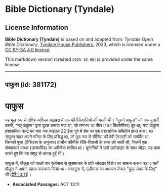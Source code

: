 # Bible Dictionary (Tyndale)

## License Information

**Bible Dictionary (Tyndale)** is based on and adapted from: _Tyndale Open Bible Dictionary_, [Tyndale House Publishers](https://tyndaleopenresources.com/), 2023, which is licensed under a [CC BY-SA 4.0 license](https://creativecommons.org/licenses/by-sa/4.0/legalcode.en).

This markdown version (created `2025-10-06`) is provided under the same license.



--------------------------------

## पाफुस (id: 381172)

पाफुस
=====

यह मूल रूप से दक्षिण\-पश्चिम साइप्रस में एक फीनीकेवासियों की बस्ती थी। "पुराने पाफुस" को एक यूनानी बस्ती, "नए पाफुस" द्वारा पूरक बनाया गया था, जो लगभग 10 मील (16\.1 किलोमीटर) दूर था; नया पाफुस प्रशासनिक केन्द्र बन गया जब साइप्रस 22 ईसा पूर्व में रोम का एक प्रशासनिक समितीय प्रान्त बना। यह संयुक्त शहर अपने मन्दिर के लिए प्रसिद्ध था, जो मूल रूप से सीरिया की देवी ऐस्टार्टी को समर्पित था, जिनकी पूजा (टैसिटस के अनुसार) प्राचीन फीनीके रीति\-रिवाजों के साथ की जाती थी, जिसमें एक शंक्वाकार पत्थर (उल्कापिंड) का अभिषेक शामिल था। यूनानियों ने उन्हें एफ़्रोडाइट के साथ जोड़ा, यह दावा करते हुए कि वह समुद्र से उत्पन्न हुईं थी।

पाफुस में, पौलुस को पहली बार एलीमास से सुसमाचार के प्रति जोरदार विरोध का सामना करना पड़ा। यहाँ पौलुस ने अपना पहला चमत्कार किया था। दयालुता से, एलीमास का अंधापन केवल "कुछ समय के लिए" थी ([प्रेरि 13:11](https://ref.ly/Acts13:11))।

* **Associated Passages:** ACT 13:11

